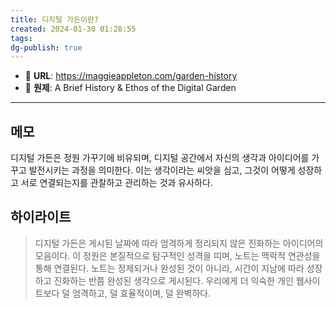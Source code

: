 ```yaml
---
title: 디지털 가든이란?
created: 2024-01-30 01:28:55
tags: 
dg-publish: true
---
```


- 🔗 **URL**: https://maggieappleton.com/garden-history
- 📔 **원제**: A Brief History & Ethos of the Digital Garden
---

## 메모
디지털 가든은 정원 가꾸기에 비유되며, 디지털 공간에서 자신의 생각과 아이디어를 가꾸고 발전시키는 과정을 의미한다. 이는 생각이라는 씨앗을 심고, 그것이 어떻게 성장하고 서로 연결되는지를 관찰하고 관리하는 것과 유사하다.

## 하이라이트
> 디지털 가든은 게시된 날짜에 따라 엄격하게 정리되지 않은 진화하는 아이디어의 모음이다. 이 정원은 본질적으로 탐구적인 성격을 띠며, 노트는 맥락적 연관성을 통해 연결된다. 노트는 정제되거나 완성된 것이 아니라, 시간이 지남에 따라 성장하고 진화하는 반쯤 완성된 생각으로 게시된다. 우리에게 더 익숙한 개인 웹사이트보다 덜 엄격하고, 덜 효율적이며, 덜 완벽하다.
